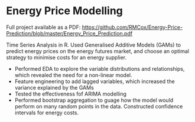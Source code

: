 # Energy Price Modelling

Full project available as a PDF:
https://github.com/RMCox/Energy-Price-Prediction/blob/master/Energy_Price_Prediction.pdf

Time Series Analysis in R. Used Generalised Additive Models (GAMs) to predict energy prices on the energy futures market, and choose an optimal strategy to minimise costs for an energy supplier.

* Performed EDA to explore the variable distributions and relationships, which revealed the need for a non-linear model.
* Feature engineering to add lagged variables, which increased the variance explained by the GAMs
* Tested the effectiveness fof ARIMA modelling
* Performed bootstrap aggregation to guage how the model would perform on many random points in the data. Constructed confidence intervals for energy costs.



